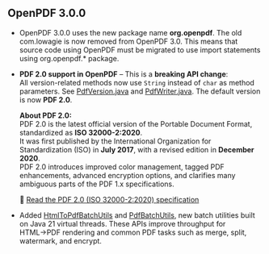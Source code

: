 ## OpenPDF 3.0.0 

* OpenPDF 3.0.0 uses the new package name **org.openpdf**. The old com.lowagie is now removed from OpenPDF 3.0.
This means that source code using OpenPDF must be migrated to use import statements using org.openpdf.* package.

* **PDF 2.0 support in OpenPDF** – This is a **breaking API change**:  
  All version-related methods now use `String` instead of `char` as method parameters.   See [PdfVersion.java](https://github.com/LibrePDF/OpenPDF/blob/master/openpdf-core/src/main/java/org/openpdf/text/pdf/interfaces/PdfVersion.java) and [PdfWriter.java](https://github.com/LibrePDF/OpenPDF/blob/master/openpdf-core/src/main/java/org/openpdf/text/pdf/PdfWriter.java#L154).
  The default version is now **PDF 2.0**.

  **About PDF 2.0:**  
  PDF 2.0 is the latest official version of the Portable Document Format, standardized as **ISO 32000-2:2020**.  
  It was first published by the International Organization for Standardization (ISO) in **July 2017**, with a revised edition in **December 2020**.  
  PDF 2.0 introduces improved color management, tagged PDF enhancements, advanced encryption options, and clarifies many ambiguous parts of the PDF 1.x specifications.  

  📄 [Read the PDF 2.0 (ISO 32000-2:2020) specification](https://www.iso.org/standard/75839.html)


* Added [HtmlToPdfBatchUtils](https://github.com/LibrePDF/OpenPDF/blob/master/openpdf-html/src/main/java/org/openpdf/html/HtmlToPdfBatchUtils.java) and [PdfBatchUtils](https://github.com/LibrePDF/OpenPDF/blob/master/openpdf-core/src/main/java/org/openpdf/text/pdf/PdfBatchUtils.java), new batch utilities built on Java 21 virtual threads. 
These APIs improve throughput for HTML→PDF rendering and common PDF tasks such as merge, split, watermark, and encrypt.








